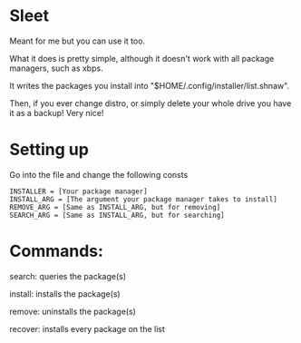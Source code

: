 # Sleet

Meant for me but you can use it too.

What it does is pretty simple, although it doesn't work with all package managers, such as xbps. 

It writes the packages you install into "$HOME/.config/installer/list.shnaw".

Then, if you ever change distro, or simply delete your whole drive you have it as a backup! Very nice!

# Setting up

Go into the file and change the following consts
    
    INSTALLER = [Your package manager]
    INSTALL_ARG = [The argument your package manager takes to install]
    REMOVE_ARG = [Same as INSTALL_ARG, but for removing]
    SEARCH_ARG = [Same as INSTALL_ARG, but for searching]

# Commands:

search: queries the package(s)

install: installs the package(s)

remove: uninstalls the package(s)

recover: installs every package on the list
